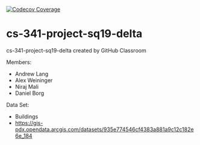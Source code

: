 [![Codecov Coverage](https://img.shields.io/codecov/c/github/<GithubUsername>/cs-341-project-sq19-delta/master.svg?style=flat-square)](https://codecov.io/ghupcs/cs-341-project-sq19-delta/)

# cs-341-project-sq19-delta
cs-341-project-sq19-delta created by GitHub Classroom

Members:
- Andrew Lang
- Alex Weininger
- Niraj Mali
- Daniel Borg

Data Set:
- Buildings
- https://gis-pdx.opendata.arcgis.com/datasets/935e774546cf4383a881a9c12c182e6e_184
